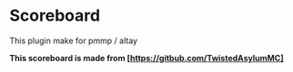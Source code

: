 # Scoreboard
This plugin make for pmmp / altay

**This scoreboard is made from [https://gitbub.com/TwistedAsylumMC]**
